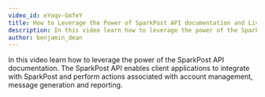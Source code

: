 ```yaml
---
video_id: eYoqv-GmfeY
title: How to Leverage the Power of SparkPost API documentation and Live Console
description: In this video learn how to leverage the power of the SparkPost API documentation.
author: benjamin_dean
---
```

In this video learn how to leverage the power of the SparkPost API documentation. The SparkPost API enables client applications to integrate with SparkPost and perform actions associated with account management, message generation and reporting.

